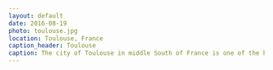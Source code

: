 ```yaml
---
layout: default
date: 2016-08-19
photo: toulouse.jpg
location: Toulouse, France
caption_header: Toulouse
caption: The city of Toulouse in middle South of France is one of the biggest in the country. It is called "La Ville Rose" due to its pink bricks used to built the buildings of the city center. We visited the city at night with my cousin Marina and had a couple of beers in some good old pubs!
---
```

